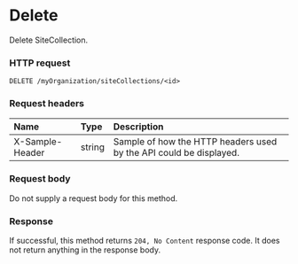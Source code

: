 # Delete

Delete SiteCollection.
### HTTP request
```http
DELETE /myOrganization/siteCollections/<id>

```
### Request headers
| Name       | Type | Description|
|:---------------|:--------|:----------|
| X-Sample-Header  | string  | Sample of how the HTTP headers used by the API could be displayed.|

### Request body
Do not supply a request body for this method.


### Response
If successful, this method returns `204, No Content` response code. It does not return anything in the response body.


<!-- uuid: 6e4e5df0-ea89-4042-8a6c-0e7f8a6d2549
2015-10-09 18:21:34 UTC -->